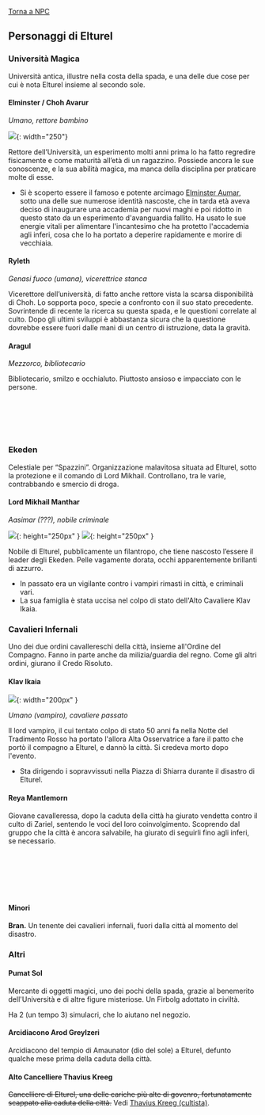 [Torna a NPC](../npc.md)

## Personaggi di Elturel

### Università Magica

Università antica, illustre nella costa della spada, e una delle due cose per cui è nota Elturel insieme al secondo sole.

#### Elminster / Choh Avarur

*Umano, rettore bambino*

![](https://i.imgur.com/6q3zj7Z.jpg){: width="250"}

Rettore dell’Università, un esperimento molti anni prima lo ha fatto regredire fisicamente e come maturità all’età di un ragazzino. Possiede ancora le sue conoscenze, e la sua abilità magica, ma manca della disciplina per praticare molte di esse. 

- Si è scoperto essere il famoso e potente arcimago [Elminster Aumar](https://forgottenrealms.fandom.com/wiki/Elminster), sotto una delle sue numerose identità nascoste, che in tarda età aveva deciso di inaugurare una accademia per nuovi maghi e poi ridotto in questo stato da un esperimento d'avanguardia fallito. Ha usato le sue energie vitali per alimentare l'incantesimo che ha protetto l'accademia agli inferi, cosa che lo ha portato a deperire rapidamente e morire di vecchiaia.


#### Ryleth

*Genasi fuoco (umana), vicerettrice stanca*

Vicerettore dell’università, di fatto anche rettore vista la scarsa disponibilità di Choh. Lo sopporta poco, specie a confronto con il suo stato precedente. Sovrintende di recente la ricerca su questa spada, e le questioni correlate al culto. Dopo gli ultimi sviluppi è abbastanza sicura che la questione dovrebbe essere fuori dalle mani di un centro di istruzione, data la gravità.

#### Aragul

<div style="width: 20%; background-image: url('https://i.imgur.com/MxPI3N5.jpg'); background-position: top 0% right 0%; background-size: 100%; float: left;" class="portrait"> <a href="https://i.imgur.com/MxPI3N5.jpg" class="fill-div"></a></div>

*Mezzorco, bibliotecario*

Bibliotecario, smilzo e occhialuto. Piuttosto ansioso e impacciato con le persone.
<br><br><br><br><br><br>

### Ekeden

Celestiale per “Spazzini”. Organizzazione malavitosa situata ad Elturel, sotto la protezione e il comando di Lord Mikhail. Controllano, tra le varie, contrabbando e smercio di droga.

#### Lord Mikhail Manthar

*Aasimar (???), nobile criminale*

![](https://i.imgur.com/scxSo4u.jpg){: height="250px" } ![](https://i.imgur.com/bzm9FAJ.jpg){: height="250px" }

Nobile di Elturel, pubblicamente un filantropo, che tiene nascosto l’essere il leader degli Ekeden. Pelle vagamente dorata, occhi apparentemente brillanti di azzurro.

- In passato era un vigilante contro i vampiri rimasti in città, e criminali vari.
- La sua famiglia è stata uccisa nel colpo di stato dell'Alto Cavaliere Klav Ikaia.

### Cavalieri Infernali

Uno dei due ordini cavallereschi della città, insieme all'Ordine del Compagno. Fanno in parte anche da milizia/guardia del regno. Come gli altri ordini, giurano il Credo Risoluto.

#### Klav Ikaia

![](https://i.imgur.com/E0YWZml.jpg){: width="200px" }

*Umano (vampiro), cavaliere passato*

Il lord vampiro, il cui tentato colpo di stato 50 anni fa nella Notte del Tradimento Rosso ha portato l'allora Alta Osservatrice a fare il patto che portò il compagno a Elturel, e dannò la città. Si credeva morto dopo l'evento.

- Sta dirigendo i sopravvissuti nella Piazza di Shiarra durante il disastro di Elturel.

#### Reya Mantlemorn

<div style="width: 20%; background-image: url('https://5e.tools/img/adventure/BGDIA/155-mzc8l-f-01-reya.png'); background-position: top 0% right 60%; background-size: 300%; float: left;" class="portrait"> <a href="https://5e.tools/img/adventure/BGDIA/155-mzc8l-f-01-reya.png" class="fill-div"></a></div>

Giovane cavalleressa, dopo la caduta della città ha giurato vendetta contro il culto di Zariel, sentendo le voci del loro coinvolgimento. Scoprendo dal gruppo che la città è ancora salvabile, ha giurato di seguirli fino agli inferi, se necessario.

<br>
<br>
<br>
<br>
<br>

#### Minori

**Bran.** Un tenente dei cavalieri infernali, fuori dalla città al momento del disastro.

### Altri

#### Pumat Sol

Mercante di oggetti magici, uno dei pochi della spada, grazie al benemerito dell'Università e di altre figure misteriose. Un Firbolg adottato in civiltà.

Ha 2 (un tempo 3) simulacri, che lo aiutano nel negozio.

#### Arcidiacono Arod Greylzeri

Arcidiacono del tempio di Amaunator (dio del sole) a Elturel, defunto qualche mese prima della caduta della città.

#### Alto Cancelliere Thavius Kreeg

~~Cancelliere di Elturel, una delle cariche più alte di govenro, fortunatamente scappato alla caduta della città.~~
Vedi [Thavius Kreeg (cultista)]({{site.baseurl}}/star/npc/evil#thavius-kreeg).